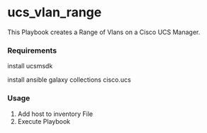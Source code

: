 # ucs_vlan_range
This Playbook creates a Range of Vlans on a Cisco UCS Manager.

### Requirements
install ucsmsdk

install ansible galaxy collections cisco.ucs


### Usage

1. Add host to inventory File
2. Execute Playbook 
